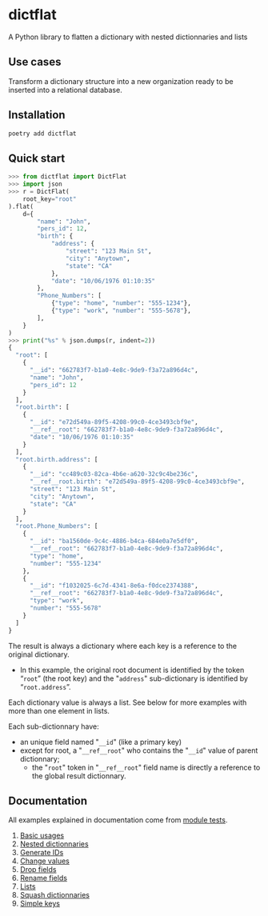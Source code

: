# dictflat

A Python library to flatten a dictionary with nested dictionnaries and lists

## Use cases

Transform a dictionary structure into a new organization ready to be inserted into a relational database.

## Installation

```bash
poetry add dictflat
```

## Quick start

```python
>>> from dictflat import DictFlat
>>> import json
>>> r = DictFlat(
    root_key="root"
).flat(
    d={
        "name": "John",
        "pers_id": 12,
        "birth": {
            "address": {
                "street": "123 Main St",
                "city": "Anytown",
                "state": "CA"
            },
            "date": "10/06/1976 01:10:35"
        },
        "Phone_Numbers": [
            {"type": "home", "number": "555-1234"},
            {"type": "work", "number": "555-5678"},
        ],
    }
)
>>> print("%s" % json.dumps(r, indent=2))
{
  "root": [
    {
      "__id": "662783f7-b1a0-4e8c-9de9-f3a72a896d4c",
      "name": "John",
      "pers_id": 12
    }
  ],
  "root.birth": [
    {
      "__id": "e72d549a-89f5-4208-99c0-4ce3493cbf9e",
      "__ref__root": "662783f7-b1a0-4e8c-9de9-f3a72a896d4c",
      "date": "10/06/1976 01:10:35"
    }
  ],
  "root.birth.address": [
    {
      "__id": "cc489c03-82ca-4b6e-a620-32c9c4be236c",
      "__ref__root.birth": "e72d549a-89f5-4208-99c0-4ce3493cbf9e",
      "street": "123 Main St",
      "city": "Anytown",
      "state": "CA"
    }
  ],
  "root.Phone_Numbers": [
    {
      "__id": "ba1560de-9c4c-4886-b4ca-684e0a7e5df0",
      "__ref__root": "662783f7-b1a0-4e8c-9de9-f3a72a896d4c",
      "type": "home",
      "number": "555-1234"
    },
    {
      "__id": "f1032025-6c7d-4341-8e6a-f0dce2374388",
      "__ref__root": "662783f7-b1a0-4e8c-9de9-f3a72a896d4c",
      "type": "work",
      "number": "555-5678"
    }
  ]
}
```

The result is always a dictionary where each key is a reference to the original dictionary.

* In this example, the original root document is identified by the token “`root`” (the root key) and the "`address`" sub-dictionary is identified by “`root.address`”.

Each dictionary value is always a list. See below for more examples with more than one element in lists.

Each sub-dictionnary have:

* an unique field named "`__id`" (like a primary key)
* except for root, a "`__ref__root`" who contains the "`__id`" value of parent dictionnary;
  * the "`root`" token in "`__ref__root`" field name is directly a reference to the global result dictionnary.

## Documentation

All examples explained in documentation come from [module tests](https://github.com/ArnaudValmary/py_dictflat/blob/main/tests/test_dictflat).

1. [Basic usages](https://github.com/ArnaudValmary/py_dictflat/blob/main/doc/01_basic_usages.md)
1. [Nested dictionnaries](https://github.com/ArnaudValmary/py_dictflat/blob/main/doc/02_nested_dictionnaries.md)
1. [Generate IDs](https://github.com/ArnaudValmary/py_dictflat/blob/main/doc/03_generate_ids.md)
1. [Change values](https://github.com/ArnaudValmary/py_dictflat/blob/main/doc/04_change_values.md)
1. [Drop fields](https://github.com/ArnaudValmary/py_dictflat/blob/main/doc/05_drop_fields.md)
1. [Rename fields](https://github.com/ArnaudValmary/py_dictflat/blob/main/doc/06_rename_fields.md)
1. [Lists](https://github.com/ArnaudValmary/py_dictflat/blob/main/doc/07_lists.md)
1. [Squash dictionnaries](https://github.com/ArnaudValmary/py_dictflat/blob/main/doc/08_squash_dictionnaries.md)
1. [Simple keys](https://github.com/ArnaudValmary/py_dictflat/blob/main/doc/09_simple_keys.md)
